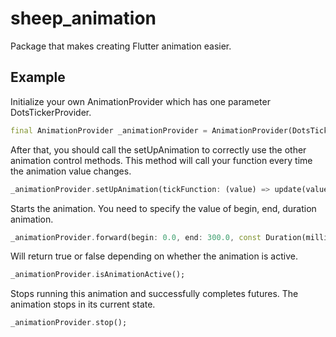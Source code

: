 # sheep_animation

Package that makes creating Flutter animation easier.

## Example

Initialize your own AnimationProvider which has one parameter DotsTickerProvider.

```dart
final AnimationProvider _animationProvider = AnimationProvider(DotsTickerProvider(true));
```

After that, you should call the setUpAnimation to correctly use the other animation control 
methods. This method will call your function every time the animation value changes.
 
 ```dart
_animationProvider.setUpAnimation(tickFunction: (value) => update(value));
```

Starts the animation. You need to specify the value of begin, end, duration animation.

```dart
_animationProvider.forward(begin: 0.0, end: 300.0, const Duration(milliseconds: 500));
```

Will return true or false depending on whether the animation is active.

```dart
_animationProvider.isAnimationActive();
```

Stops running this animation and successfully completes futures. The animation stops in its current
state.

```dart
_animationProvider.stop();
```

